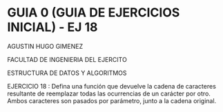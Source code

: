 # GUIA 0 (GUIA DE EJERCICIOS INICIAL) - EJ 18
AGUSTIN HUGO GIMENEZ

FACULTAD DE INGENIERIA DEL EJERCITO

ESTRUCTURA DE DATOS Y ALGORITMOS

EJERCICIO 18 : Defina una función que devuelve la cadena de caracteres resultante de reemplazar
todas las ocurrencias de un carácter por otro. Ambos caracteres son pasados por
parámetro, junto a la cadena original.
